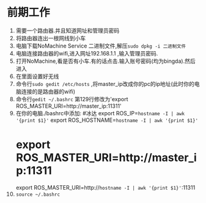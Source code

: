 # 前期工作
1. 需要一个路由器.并且知道网址和管理员密码
2. 将路由器连出一根网线到小车
3. 电脑下载NoMachine Service 二进制文件,解压`sudo dpkg -i 二进制文件` 
4. 电脑连接路由器的wifi,进入网址192.168.1.1 ,输入管理员密码.
5. 打开NoMachine,看是否有小车.有的话点击.输入账号密码(均为bingda).然后进入
6. 在里面设置好无线
7. 命令行`sudo gedit /etc/hosts` ,将master_ip改成你的pc的ip地址(此时你的电脑连接的是路由器的wifi)
8. 命令行`gedit ~/.bashrc` 第129行修改为'export ROS_MASTER_URI=http://master_ip:11311'
9. 在你的电脑./bashrc中添加:
    #冰达
    export ROS_IP=`hostname -I | awk '{print $1}'`
    export ROS_HOSTNAME=`hostname -I | awk '{print $1}'`
    # export ROS_MASTER_URI=http://master_ip:11311
    export ROS_MASTER_URI=http://`hostname -I | awk '{print $1}'`:11311
10. `source ~/.bashrc`





